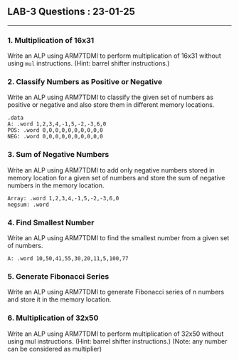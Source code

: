 ## LAB-3 Questions : 23-01-25
---

### 1. Multiplication of 16x31
Write an ALP using ARM7TDMI to perform multiplication of 16x31 without using `mul` instructions.
(Hint: barrel shifter instructions.)

### 2. Classify Numbers as Positive or Negative
Write an ALP using ARM7TDMI to classify the given set of numbers as positive or negative and also store them in different memory locations.

```assembly
.data
A: .word 1,2,3,4,-1,5,-2,-3,6,0
POS: .word 0,0,0,0,0,0,0,0,0,0
NEG: .word 0,0,0,0,0,0,0,0,0,0
```
### 3. Sum of Negative Numbers
Write an ALP using ARM7TDMI to add only negative numbers stored in memory location for a given set of numbers and store the sum of negative numbers in the memory location.
```assembly
Array: .word 1,2,3,4,-1,5,-2,-3,6,0
negsum: .word
```

### 4. Find Smallest Number
Write an ALP using ARM7TDMI to find the smallest number from a given set of numbers.
```assembly
A: .word 10,50,41,55,30,20,11,5,100,77
```

### 5. Generate Fibonacci Series
Write an ALP using ARM7TDMI to generate Fibonacci series of n numbers and store it in the memory location.

### 6. Multiplication of 32x50
Write an ALP using ARM7TDMI to perform multiplication of 32x50 without using mul instructions. (Hint: barrel shifter instructions.) (Note: any number can be considered as multiplier)
